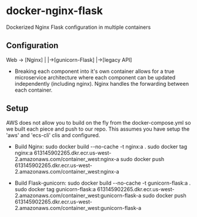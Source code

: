 # docker-nginx-flask
Dockerized Nginx Flask configuration in multiple containers

## Configuration

Web -> [Nginx]
          |
          |->[gunicorn-Flask]
          |->[legacy API]

* Breaking each component into it's own container allows for a true microservice architecture
where each component can be updated independently (including nginx).
Nginx handles the forwarding between each container.

## Setup

AWS does not allow you to build on the fly from the docker-compose.yml so we built each piece
and push to our repo. This assumes you have setup the 'aws' and 'ecs-cli' clis and configured.
  
* Build Nginx:
     sudo docker build --no-cache -t nginx:a .
     sudo docker tag nginx:a 613145902265.dkr.ecr.us-west-2.amazonaws.com/container_west:nginx-a
     sudo docker push 613145902265.dkr.ecr.us-west-2.amazonaws.com/container_west:nginx-a

* Build Flask-gunicorn:
     sudo docker build --no-cache -t gunicorn-flask:a .
     sudo docker tag gunicorn-flask:a 613145902265.dkr.ecr.us-west-2.amazonaws.com/container_west:gunicorn-flask-a
     sudo docker push 613145902265.dkr.ecr.us-west-2.amazonaws.com/container_west:gunicorn-flask-a


